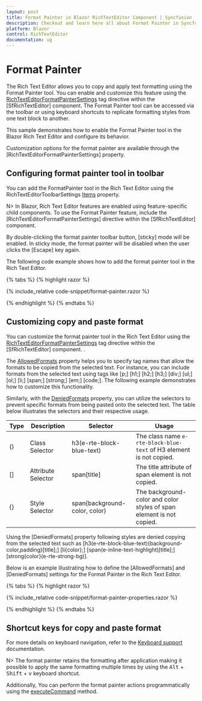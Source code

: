 ```yaml
---
layout: post
title: Format Painter in Blazor RichTextEditor Component | Syncfusion
description: Checkout and learn here all about Format Painter in Syncfusion Blazor RichTextEditor component and more.
platform: Blazor
control: RichTextEditor
documentation: ug
---
```


# Format Painter

The Rich Text Editor allows you to copy and apply text formatting using the Format Painter tool. You can enable and customize this feature using the [RichTextEditorFormatPainterSettings](https://help.syncfusion.com/cr/blazor/Syncfusion.Blazor.RichTextEditor.RichTextEditorFormatPainterSettings.html)  tag directive within the [SfRichTextEditor] component. The Format Painter tool can be accessed via the toolbar or using keyboard shortcuts to replicate formatting styles from one text block to another.

This sample demonstrates how to enable the Format Painter tool in the Blazor Rich Text Editor and configure its behavior.

Customization options for the format painter are available through the [RichTextEditorFormatPainterSettings] property.

## Configuring format painter tool in toolbar

You can add the FormatPainter tool in the Rich Text Editor using the RichTextEditorToolbarSettings [Items](https://help.syncfusion.com/cr/blazor/Syncfusion.Blazor.RichTextEditor.RichTextEditorToolbarSettings.html#Syncfusion_Blazor_RichTextEditor_RichTextEditorToolbarSettings_Items) property.

N> In Blazor, Rich Text Editor features are enabled using feature-specific child components. To use the Format Painter feature, include the [RichTextEditorFormatPainterSettings] directive within the [SfRichTextEditor] component.

By double-clicking the format painter toolbar button, [sticky] mode will be enabled. In sticky mode, the format painter will be disabled when the user clicks the [Escape] key again.

The following code example shows how to add the format painter tool in the Rich Text Editor.

{% tabs %}
{% highlight razor %}

{% include_relative code-snippet/format-painter.razor %}

{% endhighlight %}
{% endtabs %}

## Customizing copy and paste format

You can customize the format painter tool in the Rich Text Editor using the [RichTextEditorFormatPainterSettings](https://help.syncfusion.com/cr/blazor/Syncfusion.Blazor.RichTextEditor.RichTextEditorFormatPainterSettings.html) tag directive within the [SfRichTextEditor] component. .

The [AllowedFormats](https://help.syncfusion.com/cr/blazor/Syncfusion.Blazor.RichTextEditor.RichTextEditorFormatPainterSettings.html#Syncfusion_Blazor_RichTextEditor_RichTextEditorFormatPainterSettings_AllowedFormats) property helps you to specify tag names that allow the formats to be copied from the selected text. For instance, you can include formats from the selected text using tags like [p;] [h1;] [h2;] [h3;] [div;] [ul;] [ol;] [li;] [span;] [strong;] [em;] [code;]. The following example demonstrates how to customize this functionality.

Similarly, with the [DeniedFormats](https://help.syncfusion.com/cr/blazor/Syncfusion.Blazor.RichTextEditor.RichTextEditorFormatPainterSettings.html#Syncfusion_Blazor_RichTextEditor_RichTextEditorFormatPainterSettings_DeniedFormats) property, you can utilize the selectors to prevent specific formats from being pasted onto the selected text. The table below illustrates the selectors and their respective usage.

| Type | Description        | Selector                           | Usage                                                              |
|------|--------------------|------------------------------------|--------------------------------------------------------------------|
| ()   | Class Selector     | h3(e-rte-block-blue-text)          | The class name `e-rte-block-blue-text` of H3 element is not copied. |
| []   | Attribute Selector | span[title]                        | The title attribute of span element is not copied.                 |
| {}   | Style Selector     | span{background-color, color}      | The background-color and color styles of span element is not copied. |

Using the [DeniedFormats] property following styles are denied copying from the selected text such as [h3(e-rte-block-blue-text){background-color,padding}[title];] [li{color};] [span(e-inline-text-highlight)[title];] [strong{color}(e-rte-strong-bg)].

Below is an example illustrating how to define the [AllowedFormats] and [DeniedFormats] settings for the Format Painter in the Rich Text Editor.

{% tabs %}
{% highlight razor %}

{% include_relative code-snippet/format-painter-properties.razor %}

{% endhighlight %}
{% endtabs %}

## Shortcut keys for copy and paste format

For more details on keyboard navigation, refer to the [Keyboard support](/blazor/rich-text-editor/accessibility/#keyboard-support) documentation.

N> The format painter retains the formatting after application making it possible to apply the same formatting multiple times by using the <kbd>Alt</kbd> + <kbd>Shift</kbd> + <kbd>v</kbd> keyboard shortcut.

Additionally, You can perform the format painter actions programmatically using the [executeCommand](https://help.syncfusion.com/cr/blazor/Syncfusion.Blazor.RichTextEditor.SfRichTextEditor.html#Syncfusion_Blazor_RichTextEditor_SfRichTextEditor_ExecuteCommand_Syncfusion_Blazor_RichTextEditor_ToolbarCommand_System_String_) method.